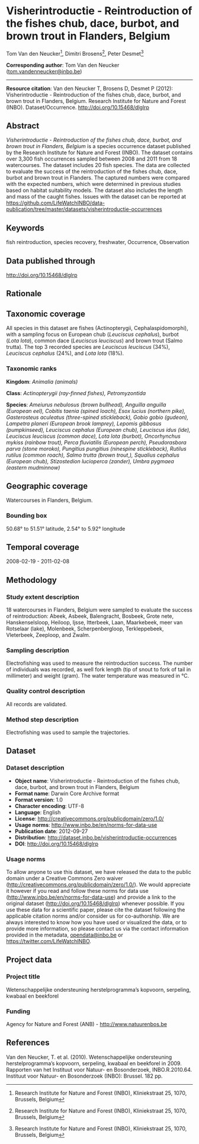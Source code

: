 # Visherintroductie - Reintroduction of the fishes chub, dace, burbot, and brown trout in Flanders, Belgium

Tom Van den Neucker[^1], Dimitri Brosens[^1], Peter Desmet[^1]

[^1]: Research Institute for Nature and Forest (INBO), Kliniekstraat 25, 1070, Brussels, Belgium

**Corresponding author**: Tom Van den Neucker (<tom.vandenneucker@inbo.be>)

---

**Resource citation**: Van den Neucker T, Brosens D, Desmet P (2012): Visherintroductie - Reintroduction of the fishes chub, dace, burbot, and brown trout in Flanders, Belgium. Research Institute for Nature and Forest (INBO). Dataset/Occurrence. <http://doi.org/10.15468/dlglrp>

## Abstract

*Visherintroductie - Reintroduction of the fishes chub, dace, burbot, and brown trout in Flanders, Belgium* is a species occurrence dataset published by the Research Institute for Nature and Forest (INBO). The dataset contains over 3,300 fish occurrences sampled between 2008 and 2011 from 18 watercourses. The dataset includes 20 fish species. The data are collected to evaluate the success of the reintroduction of the fishes chub, dace, burbot and brown trout in Flanders. The captured numbers were compared with the expected numbers, which were determined in previous studies based on habitat suitability models. The dataset also includes the length and mass of the caught fishes. Issues with the dataset can be reported at <https://github.com/LifeWatchINBO/data-publication/tree/master/datasets/visherintroductie-occurrences>

## Keywords

fish reintroduction, species recovery, freshwater, Occurrence, Observation

## Data published through

<http://doi.org/10.15468/dlglrp>

## Rationale



## Taxonomic coverage

All species in this dataset are fishes (Actinopterygii, Cephalaspidomorphi), with a sampling focus on European chub (*Leuciscus cephalus*), burbot (*Lota lota*), common dace (*Leuciscus leuciscus*) and brown trout (Salmo trutta). The top 3 recorded species are *Leuciscus leuciscus* (34%), *Leuciscus cephalus* (24%), and *Lota lota* (18%).

### Taxonomic ranks

**Kingdom**: *Animalia (animals)*

**Class**: *Actinopterygii (ray-finned fishes), Petromyzontida*

**Species**: *Ameiurus nebulosus (brown bullhead), Anguilla anguilla (European eel), Cobitis taenia (spined loach), Esox lucius (northern pike), Gasterosteus aculeatus (three-spined stickleback), Gobio gobio (gudeon), Lampetra planeri (European brook lamprey), Lepomis gibbosus (pumpkinseed), Leuciscus cephalus (European chub), Leuciscus idus (ide), Leuciscus leuciscus (common dace), Lota lota (burbot), Oncorhynchus mykiss (rainbow trout), Perca fluviatilis (European perch), Pseudorasbora parva (stone moroko), Pungitius pungitius (ninespine stickleback), Rutilus rutilus (common roach), Salmo trutta (brown trout,), Squalius cephalus (European chub), Stizostedion lucioperca (zander), Umbra pygmaea (eastern mudminnow)*

## Geographic coverage

Watercourses in Flanders, Belgium.

### Bounding box

50.68° to 51.51° latitude, 2.54° to 5.92° longitude

## Temporal coverage

2008-02-19 - 2011-02-08

## Methodology

### Study extent description

18 watercourses in Flanders, Belgium were sampled to evaluate the success of reintroduction: Abeek, Asbeek, Balengracht, Bosbeek, Grote nete, Hanskenselsloop, Heiloop, Ijsse, Itterbeek, Laan, Maarkebeek, meer van Rotselaar (lake), Molenbeek, Scherpenbergloop, Terkleppebeek, Vleterbeek, Zeeploop, and Zwalm.

### Sampling description

Electrofishing was used to measure the reintroduction success. The number of individuals was recorded, as well fork length (tip of snout to fork of tail in millimeter) and weight (gram). The water temperature was measured in °C.

### Quality control description

All records are validated.

### Method step description

Electrofishing was used to sample the trajectories.

## Dataset

### Dataset description

* **Object name**: Visherintroductie - Reintroduction of the fishes chub, dace, burbot, and brown trout in Flanders, Belgium
* **Format name**: Darwin Core Archive format
* **Format version**: 1.0
* **Character encoding**: UTF-8
* **Language**: English
* **License**: <http://creativecommons.org/publicdomain/zero/1.0/>
* **Usage norms**: <http://www.inbo.be/en/norms-for-data-use>
* **Publication date**: 2012-09-27
* **Distribution**: <http://dataset.inbo.be/visherintroductie-occurrences>
* **DOI**: <http://doi.org/10.15468/dlglrp>

### Usage norms

To allow anyone to use this dataset, we have released the data to the public domain under a Creative Commons Zero waiver (<http://creativecommons.org/publicdomain/zero/1.0/>). We would appreciate it however if you read and follow these norms for data use (<http://www.inbo.be/en/norms-for-data-use>) and provide a link to the original dataset (<http://doi.org/10.15468/dlglrp>) whenever possible. If you use these data for a scientific paper, please cite the dataset following the applicable citation norms and/or consider us for co-authorship. We are always interested to know how you have used or visualized the data, or to provide more information, so please contact us via the contact information provided in the metadata, <opendata@inbo.be> or <https://twitter.com/LifeWatchINBO>.

## Project data

### Project title

Wetenschappelijke ondersteuning herstelprogramma’s kopvoorn, serpeling, kwabaal en beekforel

### Funding

Agency for Nature and Forest (ANB) - <http://www.natuurenbos.be>

## References

Van den Neucker, T. et al. (2010). Wetenschappelijke ondersteuning herstelprogramma’s kopvoorn, serpeling, kwabaal en beekforel in 2009. Rapporten van het Instituut voor Natuur- en Bosonderzoek, INBO.R.2010.64. Instituut voor Natuur- en Bosonderzoek (INBO): Brussel. 182 pp.
